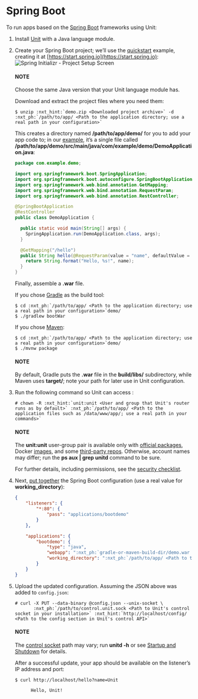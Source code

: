 # Spring Boot

To run apps based on the [Spring Boot](https://spring.io/projects/spring-boot) frameworks using Unit:

1. Install [Unit](../installation.md#installation-precomp-pkgs) with a Java language module.
2. Create your Spring Boot project; we’ll use the [quickstart](https://spring.io/quickstart) example, creating it at
   [https://start.spring.io](https://start.spring.io):
   ![Spring Initializr - Project Setup Screen](images/springboot.png)

   #### NOTE
   Choose the same Java version that your Unit language module has.

   Download and extract the project files where you need them:
   ```console
   $ unzip :nxt_hint:`demo.zip <Downloaded project archive>` -d :nxt_ph:`/path/to/app/ <Path to the application directory; use a real path in your configuration>`
   ```

   This creates a directory named **/path/to/app/demo/** for you to add
   your app code to; in our [example](https://spring.io/quickstart), it’s a
   single file called
   **/path/to/app/demo/src/main/java/com/example/demo/DemoApplication.java**:
   ```java
   package com.example.demo;

   import org.springframework.boot.SpringApplication;
   import org.springframework.boot.autoconfigure.SpringBootApplication;
   import org.springframework.web.bind.annotation.GetMapping;
   import org.springframework.web.bind.annotation.RequestParam;
   import org.springframework.web.bind.annotation.RestController;

   @SpringBootApplication
   @RestController
   public class DemoApplication {

     public static void main(String[] args) {
       SpringApplication.run(DemoApplication.class, args);
     }

     @GetMapping("/hello")
     public String hello(@RequestParam(value = "name", defaultValue = "World") String name) {
       return String.format("Hello, %s!", name);
     }
   }
   ```

   Finally, assemble a **.war** file.

   If you chose [Gradle](https://gradle.org) as the build tool:
   ```console
   $ cd :nxt_ph:`/path/to/app/ <Path to the application directory; use a real path in your configuration>`demo/
   $ ./gradlew bootWar
   ```

   If you chose [Maven](https://maven.apache.org):
   ```console
   $ cd :nxt_ph:`/path/to/app/ <Path to the application directory; use a real path in your configuration>`demo/
   $ ./mvnw package
   ```

   #### NOTE
   By default, Gradle puts the **.war** file in the **build/libs/**
   subdirectory, while Maven uses **target/**; note your path for later
   use in Unit configuration.
3. Run the following command so Unit can access :
   ```console
   # chown -R :nxt_hint:`unit:unit <User and group that Unit's router runs as by default>` :nxt_ph:`/path/to/app/ <Path to the application files such as /data/www/app/; use a real path in your commands>`
   ```

   #### NOTE
   The **unit:unit** user-group pair is available only with [official
   packages](../installation.md#installation-precomp-pkgs), Docker [images](../installation.md#installation-docker), and some [third-party repos](../installation.md#installation-community-repos).  Otherwise, account names may differ; run
   the **ps aux | grep unitd** command to be sure.

   For further details, including permissions, see the [security checklist](security.md#security-apps).
4. Next, [put together](../configuration.md#configuration-java) the Spring Boot configuration (use
   a real value for **working_directory**):
   ```json
   {
       "listeners": {
           "*:80": {
               "pass": "applications/bootdemo"
           }
       },

       "applications": {
           "bootdemo": {
               "type": "java",
               "webapp": ":nxt_ph:`gradle-or-maven-build-dir/demo.war <Relative pathname of your .war file>`",
               "working_directory": ":nxt_ph:`/path/to/app/ <Path to the application directory; use a real path in your configuration>`demo/"
           }
       }
   }
   ```
5. Upload the updated configuration.  Assuming the JSON above was added to
   `config.json`:
   ```console
   # curl -X PUT --data-binary @config.json --unix-socket \
          :nxt_ph:`/path/to/control.unit.sock <Path to Unit's control socket in your installation>` :nxt_hint:`http://localhost/config/ <Path to the config section in Unit's control API>`
   ```

   #### NOTE
   The [control socket](../controlapi.md#configuration-socket) path may vary; run
   **unitd -h** or see [Startup and Shutdown](source.md#source-startup) for details.

   After a successful update, your app should be available on the listener’s IP
   address and port:
   ```console
   $ curl http://localhost/hello?name=Unit

         Hello, Unit!
   ```
